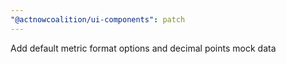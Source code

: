 ```yaml
---
"@actnowcoalition/ui-components": patch
---
```


Add default metric format options and decimal points mock data
